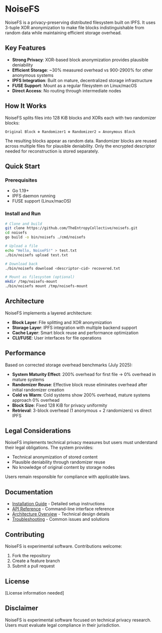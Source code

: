 # NoiseFS

NoiseFS is a privacy-preserving distributed filesystem built on IPFS. It uses 3-tuple XOR anonymization to make file blocks indistinguishable from random data while maintaining efficient storage overhead.

## Key Features

- **Strong Privacy**: XOR-based block anonymization provides plausible deniability
- **Efficient Storage**: ~30% measured overhead vs 900-2900% for other anonymous systems
- **IPFS Integration**: Built on mature, decentralized storage infrastructure
- **FUSE Support**: Mount as a regular filesystem on Linux/macOS
- **Direct Access**: No routing through intermediate nodes

## How It Works

NoiseFS splits files into 128 KiB blocks and XORs each with two randomizer blocks:

```
Original Block ⊕ Randomizer1 ⊕ Randomizer2 = Anonymous Block
```

The resulting blocks appear as random data. Randomizer blocks are reused across multiple files for plausible deniability. Only the encrypted descriptor needed for reconstruction is stored separately.

## Quick Start

### Prerequisites

- Go 1.19+
- IPFS daemon running
- FUSE support (Linux/macOS)

### Install and Run

```bash
# Clone and build
git clone https://github.com/TheEntropyCollective/noisefs.git
cd noisefs
go build -o bin/noisefs ./cmd/noisefs

# Upload a file
echo "Hello, NoiseFS!" > test.txt
./bin/noisefs upload test.txt

# Download back
./bin/noisefs download <descriptor-cid> recovered.txt

# Mount as filesystem (optional)
mkdir /tmp/noisefs-mount
./bin/noisefs mount /tmp/noisefs-mount
```

## Architecture

NoiseFS implements a layered architecture:

- **Block Layer**: File splitting and XOR anonymization
- **Storage Layer**: IPFS integration with multiple backend support  
- **Cache Layer**: Smart block reuse and performance optimization
- **CLI/FUSE**: User interfaces for file operations

## Performance

Based on corrected storage overhead benchmarks (July 2025):

- **System Maturity Effect**: 200% overhead for first file → 0% overhead in mature systems
- **Randomizer Reuse**: Effective block reuse eliminates overhead after initial randomizer creation
- **Cold vs Warm**: Cold systems show 200% overhead, mature systems approach 0% overhead
- **Block Size**: Fixed 128 KiB for privacy uniformity  
- **Retrieval**: 3-block overhead (1 anonymous + 2 randomizers) vs direct IPFS

## Legal Considerations

NoiseFS implements technical privacy measures but users must understand their legal obligations. The system provides:

- Technical anonymization of stored content
- Plausible deniability through randomizer reuse
- No knowledge of original content by storage nodes

Users remain responsible for compliance with applicable laws.

## Documentation

- [Installation Guide](docs/INSTALL.md) - Detailed setup instructions
- [API Reference](docs/API.md) - Command-line interface reference
- [Architecture Overview](docs/ARCHITECTURE.md) - Technical design details
- [Troubleshooting](docs/TROUBLESHOOTING.md) - Common issues and solutions

## Contributing

NoiseFS is experimental software. Contributions welcome:

1. Fork the repository
2. Create a feature branch
3. Submit a pull request

## License

[License information needed]

## Disclaimer

NoiseFS is experimental software focused on technical privacy research. Users must evaluate legal compliance in their jurisdiction.